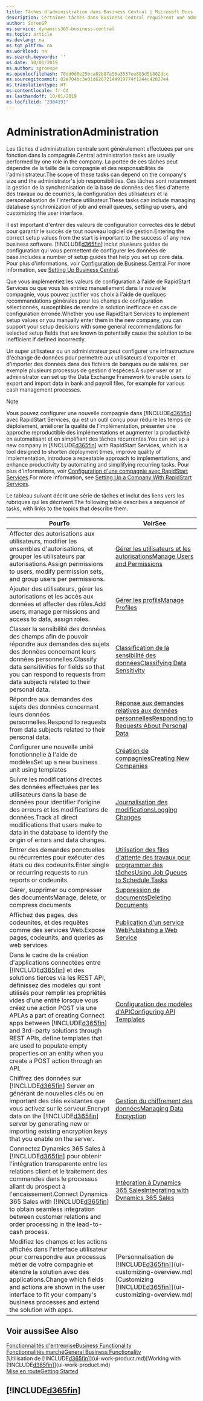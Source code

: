 ```yaml
---
title: Tâches d'administration dans Business Central | Microsoft Docs
description: Certaines tâches dans Business Central requièrent une administration centrale et une configuration. Découvrez quelles sont ces tâches et ce que vous devez faire.
author: SorenGP
ms.service: dynamics365-business-central
ms.topic: article
ms.devlang: na
ms.tgt_pltfrm: na
ms.workload: na
ms.search.keywords: ''
ms.date: 10/01/2019
ms.author: sgroespe
ms.openlocfilehash: 70dd0d0e25bca02b87a56a3537ee885d5b802dcc
ms.sourcegitcommit: 02e704bc3e01d62072144919774f1244c42827e4
ms.translationtype: HT
ms.contentlocale: fr-CA
ms.lasthandoff: 10/01/2019
ms.locfileid: "2304191"
---
```

# <a name="administration"></a><span data-ttu-id="bb9ed-104">Administration</span><span class="sxs-lookup"><span data-stu-id="bb9ed-104">Administration</span></span>
<span data-ttu-id="bb9ed-105">Les tâches d'administration centrale sont généralement effectuées par une fonction dans la compagnie.</span><span class="sxs-lookup"><span data-stu-id="bb9ed-105">Central administration tasks are usually performed by one role in the company.</span></span> <span data-ttu-id="bb9ed-106">La portée de ces tâches peut dépendre de la taille de la compagnie et des responsabilités de l'administrateur.</span><span class="sxs-lookup"><span data-stu-id="bb9ed-106">The scope of these tasks can depend on the company's size and the administrator's job responsibilities.</span></span> <span data-ttu-id="bb9ed-107">Ces tâches sont notamment la gestion de la synchronisation de la base de données des files d'attente des travaux ou de courriels, la configuration des utilisateurs et la personnalisation de l'interface utilisateur.</span><span class="sxs-lookup"><span data-stu-id="bb9ed-107">These tasks can include managing database synchronization of job and email queues, setting up users, and customizing the user interface.</span></span>  

<span data-ttu-id="bb9ed-108">Il est important d'entrer des valeurs de configuration correctes dès le début pour garantir le succès de tout nouveau logiciel de gestion.</span><span class="sxs-lookup"><span data-stu-id="bb9ed-108">Entering the correct setup values from the start is important to the success of any new business software.</span></span> [!INCLUDE[d365fin](includes/d365fin_md.md)] <span data-ttu-id="bb9ed-109">inclut plusieurs guides de configuration qui vous permettent de configurer les données de base.</span><span class="sxs-lookup"><span data-stu-id="bb9ed-109">includes a number of setup guides that help you set up core data.</span></span> <span data-ttu-id="bb9ed-110">Pour plus d'informations, voir [Configuration de Business Central](setup.md).</span><span class="sxs-lookup"><span data-stu-id="bb9ed-110">For more information, see [Setting Up Business Central](setup.md).</span></span>

<span data-ttu-id="bb9ed-111">Que vous implémentiez les valeurs de configuration à l'aide de RapidStart Services ou que vous les entriez manuellement dans la nouvelle compagnie, vous pouvez justifier vos choix à l'aide de quelques recommandations générales pour les champs de configuration sélectionnés, susceptibles de rendre la solution inefficace en cas de configuration erronée.</span><span class="sxs-lookup"><span data-stu-id="bb9ed-111">Whether you use RapidStart Services to implement setup values or you manually enter them in the new company, you can support your setup decisions with some general recommendations for selected setup fields that are known to potentially cause the solution to be inefficient if defined incorrectly.</span></span>  

<span data-ttu-id="bb9ed-112">Un super utilisateur ou un administrateur peut configurer une infrastructure d'échange de données pour permettre aux utilisateurs d'exporter et d'importer des données dans des fichiers de banques ou de salaires, par exemple plusieurs processus de gestion d'espèces.</span><span class="sxs-lookup"><span data-stu-id="bb9ed-112">A super user or an administrator can set up the Data Exchange Framework to enable users to export and import data in bank and payroll files, for example for various cash management processes.</span></span>

> [!NOTE]
> <span data-ttu-id="bb9ed-113">Vous pouvez configurer une nouvelle compagnie dans [!INCLUDE[d365fin](includes/d365fin_md.md)] avec RapidStart Services, qui est un outil conçu pour réduire les temps de déploiement, améliorer la qualité de l’implémentation, présenter une approche reproductible des implémentations et augmenter la productivité en automatisant et en simplifiant des tâches récurrentes.</span><span class="sxs-lookup"><span data-stu-id="bb9ed-113">You can set up a new company in [!INCLUDE[d365fin](includes/d365fin_md.md)] with RapidStart Services, which is a tool designed to shorten deployment times, improve quality of implementation, introduce a repeatable approach to implementations, and enhance productivity by automating and simplifying recurring tasks.</span></span> <span data-ttu-id="bb9ed-114">Pour plus d'informations, voir [Configuration d'une compagnie avec RapidStart Services](admin-set-up-a-company-with-rapidstart.md).</span><span class="sxs-lookup"><span data-stu-id="bb9ed-114">For more information, see [Setting Up a Company With RapidStart Services](admin-set-up-a-company-with-rapidstart.md).</span></span>

<span data-ttu-id="bb9ed-115">Le tableau suivant décrit une série de tâches et inclut des liens vers les rubriques qui les décrivent.</span><span class="sxs-lookup"><span data-stu-id="bb9ed-115">The following table describes a sequence of tasks, with links to the topics that describe them.</span></span>   

|<span data-ttu-id="bb9ed-116">**Pour**</span><span class="sxs-lookup"><span data-stu-id="bb9ed-116">**To**</span></span>|<span data-ttu-id="bb9ed-117">**Voir**</span><span class="sxs-lookup"><span data-stu-id="bb9ed-117">**See**</span></span>|  
|------------|-------------|  
|<span data-ttu-id="bb9ed-118">Affecter des autorisations aux utilisateurs, modifier les ensembles d'autorisations, et grouper les utilisateurs par autorisations.</span><span class="sxs-lookup"><span data-stu-id="bb9ed-118">Assign permissions to users, modify permission sets, and group users per permissions.</span></span>|[<span data-ttu-id="bb9ed-119">Gérer les utilisateurs et les autorisations</span><span class="sxs-lookup"><span data-stu-id="bb9ed-119">Manage Users and Permissions</span></span>](ui-how-users-permissions.md)|
|<span data-ttu-id="bb9ed-120">Ajouter des utilisateurs, gérer les autorisations et les accès aux données et affecter des rôles.</span><span class="sxs-lookup"><span data-stu-id="bb9ed-120">Add users, manage permissions and access to data, assign roles.</span></span>|[<span data-ttu-id="bb9ed-121">Gérer les profils</span><span class="sxs-lookup"><span data-stu-id="bb9ed-121">Manage Profiles</span></span>](admin-users-profiles-roles.md)|
|<span data-ttu-id="bb9ed-122">Classer la sensibilité des données des champs afin de pouvoir répondre aux demandes des sujets des données concernant leurs données personnelles.</span><span class="sxs-lookup"><span data-stu-id="bb9ed-122">Classify data sensitivities for fields so that you can respond to requests from data subjects related to their personal data.</span></span>|[<span data-ttu-id="bb9ed-123">Classification de la sensibilité des données</span><span class="sxs-lookup"><span data-stu-id="bb9ed-123">Classifying Data Sensitivity</span></span>](admin-classifying-data-sensitivity.md)|
|<span data-ttu-id="bb9ed-124">Répondre aux demandes des sujets des données concernant leurs données personnelles.</span><span class="sxs-lookup"><span data-stu-id="bb9ed-124">Respond to requests from data subjects related to their personal data.</span></span>|[<span data-ttu-id="bb9ed-125">Réponse aux demandes relatives aux données personnelles</span><span class="sxs-lookup"><span data-stu-id="bb9ed-125">Responding to Requests About Personal Data</span></span>](admin-responding-to-requests-about-personal-data.md)|
|<span data-ttu-id="bb9ed-126">Configurer une nouvelle unité fonctionnelle à l'aide de modèles</span><span class="sxs-lookup"><span data-stu-id="bb9ed-126">Set up a new business unit using templates</span></span>|[<span data-ttu-id="bb9ed-127">Création de compagnies</span><span class="sxs-lookup"><span data-stu-id="bb9ed-127">Creating New Companies</span></span>](about-new-company.md)|
|<span data-ttu-id="bb9ed-128">Suivre les modifications directes des données effectuées par les utilisateurs dans la base de données pour identifier l'origine des erreurs et les modifications de données.</span><span class="sxs-lookup"><span data-stu-id="bb9ed-128">Track all direct modifications that users make to data in the database to identify the origin of errors and data changes.</span></span>|[<span data-ttu-id="bb9ed-129">Journalisation des modifications</span><span class="sxs-lookup"><span data-stu-id="bb9ed-129">Logging Changes</span></span>](across-log-changes.md)|  
|<span data-ttu-id="bb9ed-130">Entrer des demandes ponctuelles ou récurrentes pour exécuter des états ou des codeunits.</span><span class="sxs-lookup"><span data-stu-id="bb9ed-130">Enter single or recurring requests to run reports or codeunits.</span></span>|[<span data-ttu-id="bb9ed-131">Utilisation des files d'attente des travaux pour programmer des tâches</span><span class="sxs-lookup"><span data-stu-id="bb9ed-131">Using Job Queues to Schedule Tasks</span></span>](admin-job-queues-schedule-tasks.md)|  
|<span data-ttu-id="bb9ed-132">Gérer, supprimer ou compresser des documents</span><span class="sxs-lookup"><span data-stu-id="bb9ed-132">Manage, delete, or compress documents</span></span>|[<span data-ttu-id="bb9ed-133">Suppression de documents</span><span class="sxs-lookup"><span data-stu-id="bb9ed-133">Deleting Documents</span></span>](admin-manage-documents.md)|  
|<span data-ttu-id="bb9ed-134">Affichez des pages, des codeunites, et des requêtes comme des services Web.</span><span class="sxs-lookup"><span data-stu-id="bb9ed-134">Expose pages, codeunits, and queries as web services.</span></span>|[<span data-ttu-id="bb9ed-135">Publication d'un service Web</span><span class="sxs-lookup"><span data-stu-id="bb9ed-135">Publishing a Web Service</span></span>](across-how-publish-web-service.md)|
|<span data-ttu-id="bb9ed-136">Dans le cadre de la création d'applications connectées entre [!INCLUDE[d365fin](includes/d365fin_md.md)] et des solutions tierces via les REST API, définissez des modèles qui sont utilisés pour remplir les propriétés vides d'une entité lorsque vous créez une action POST via une API.</span><span class="sxs-lookup"><span data-stu-id="bb9ed-136">As a part of creating Connect apps between [!INCLUDE[d365fin](includes/d365fin_md.md)] and 3rd-party solutions through REST APIs, define templates that are used to populate empty properties on an entity when you create a POST action through an API.</span></span>|[<span data-ttu-id="bb9ed-137">Configuration des modèles d'API</span><span class="sxs-lookup"><span data-stu-id="bb9ed-137">Configuring API Templates</span></span>](admin-configuring-api-template.md)|
|<span data-ttu-id="bb9ed-138">Chiffrez des données sur [!INCLUDE[d365fin](includes/d365fin_md.md)] Server en générant de nouvelles clés ou en important des clés existantes que vous activez sur le serveur.</span><span class="sxs-lookup"><span data-stu-id="bb9ed-138">Encrypt data on the [!INCLUDE[d365fin](includes/d365fin_md.md)] server by generating new or importing existing encryption keys that you enable on the server.</span></span>|[<span data-ttu-id="bb9ed-139">Gestion du chiffrement des données</span><span class="sxs-lookup"><span data-stu-id="bb9ed-139">Managing Data Encryption</span></span>](admin-manage-data-encryption.md)|
|<span data-ttu-id="bb9ed-140">Connectez Dynamics 365 Sales à [!INCLUDE[d365fin](includes/d365fin_md.md)] pour obtenir l'intégration transparente entre les relations client et le traitement des commandes dans le processus allant du prospect à l'encaissement.</span><span class="sxs-lookup"><span data-stu-id="bb9ed-140">Connect Dynamics 365 Sales with [!INCLUDE[d365fin](includes/d365fin_md.md)] to obtain seamless integration between customer relations and order processing in the lead-to-cash process.</span></span>|[<span data-ttu-id="bb9ed-141">Intégration à Dynamics 365 Sales</span><span class="sxs-lookup"><span data-stu-id="bb9ed-141">Integrating with Dynamics 365 Sales</span></span>](admin-prepare-dynamics-365-for-sales-for-integration.md)|
|<span data-ttu-id="bb9ed-142">Modifiez les champs et les actions affichés dans l'interface utilisateur pour correspondre aux processus métier de votre compagnie et étendre la solution avec des applications.</span><span class="sxs-lookup"><span data-stu-id="bb9ed-142">Change which fields and actions are shown in the user interface to fit your company's business processes and extend the solution with apps.</span></span>|<span data-ttu-id="bb9ed-143">[Personnalisation de [!INCLUDE[d365fin](includes/d365fin_md.md)]](ui-customizing-overview.md)</span><span class="sxs-lookup"><span data-stu-id="bb9ed-143">[Customizing [!INCLUDE[d365fin](includes/d365fin_md.md)]](ui-customizing-overview.md)</span></span>|

## <a name="see-also"></a><span data-ttu-id="bb9ed-144">Voir aussi</span><span class="sxs-lookup"><span data-stu-id="bb9ed-144">See Also</span></span>
[<span data-ttu-id="bb9ed-145">Fonctionnalités d'entreprise</span><span class="sxs-lookup"><span data-stu-id="bb9ed-145">Business Functionality</span></span>](across-business-functionality.md)  
[<span data-ttu-id="bb9ed-146">Fonctionnalités marché</span><span class="sxs-lookup"><span data-stu-id="bb9ed-146">General Business Functionality</span></span>](ui-across-business-areas.md)  
<span data-ttu-id="bb9ed-147">[Utilisation de [!INCLUDE[d365fin](includes/d365fin_md.md)]](ui-work-product.md)</span><span class="sxs-lookup"><span data-stu-id="bb9ed-147">[Working with [!INCLUDE[d365fin](includes/d365fin_md.md)]](ui-work-product.md)</span></span>  
[<span data-ttu-id="bb9ed-148">Mise en route</span><span class="sxs-lookup"><span data-stu-id="bb9ed-148">Getting Started</span></span>](product-get-started.md)    

## [!INCLUDE[d365fin](includes/free_trial_md.md)]  
